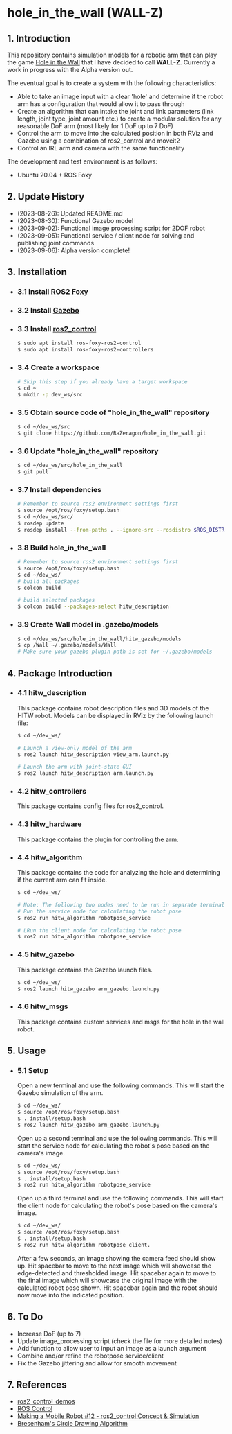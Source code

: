 # hole_in_the_wall (WALL-Z)

## 1. Introduction

This repository contains simulation models for a robotic arm that can play the game [Hole in the Wall](https://en.wikipedia.org/wiki/Hole_in_the_Wall_(American_game_show)) that I have decided to call **WALL-Z**. Currently a work in progress with the Alpha version out.

The eventual goal is to create a system with the following characteristics:
- Able to take an image input with a clear 'hole' and determine if the robot arm has a configuration that would allow it to pass through
- Create an algorithm that can intake the joint and link parameters (link length, joint type, joint amount etc.) to create a modular solution for any reasonable DoF arm (most likely for 1 DoF up to 7 DoF)
- Control the arm to move into the calculated position in both RViz and Gazebo using a combination of ros2_control and moveit2
- Control an IRL arm and camera with the same functionality

The development and test environment is as follows:
- Ubuntu 20.04 + ROS Foxy

## 2. Update History
- (2023-08-26): Updated README.md
- (2023-08-30): Functional Gazebo model
- (2023-09-02): Functional image processing script for 2DOF robot
- (2023-09-05): Functional service / client node for solving and publishing joint commands
- (2023-09-06): Alpha version complete!

## 3. Installation
- ### 3.1 Install [ROS2 Foxy](https://docs.ros.org/en/ros2_documentation/foxy/Installation.html) 

- ### 3.2 Install [Gazebo](https://classic.gazebosim.org/tutorials?tut=install_ubuntu)  

- ### 3.3 Install [ros2_control](https://control.ros.org/master/index.html)  
    ```bash
    $ sudo apt install ros-foxy-ros2-control
    $ sudo apt install ros-foxy-ros2-controllers
    ```

- ### 3.4 Create a workspace
    ```bash
    # Skip this step if you already have a target workspace
    $ cd ~
    $ mkdir -p dev_ws/src
    ```

- ### 3.5 Obtain source code of "hole_in_the_wall" repository
    ```bash
    $ cd ~/dev_ws/src
    $ git clone https://github.com/RaZeragon/hole_in_the_wall.git
    ```

- ### 3.6 Update "hole_in_the_wall" repository 
    ```bash
    $ cd ~/dev_ws/src/hole_in_the_wall
    $ git pull
    ```

- ### 3.7 Install dependencies
    ```bash
    # Remember to source ros2 environment settings first
    $ source /opt/ros/foxy/setup.bash
    $ cd ~/dev_ws/src/
    $ rosdep update
    $ rosdep install --from-paths . --ignore-src --rosdistro $ROS_DISTRO -y
    ```

- ### 3.8 Build hole_in_the_wall
    ```bash
    # Remember to source ros2 environment settings first
    $ source /opt/ros/foxy/setup.bash
    $ cd ~/dev_ws/
    # build all packages
    $ colcon build
    
    # build selected packages
    $ colcon build --packages-select hitw_description
    ```

- ### 3.9 Create Wall model in .gazebo/models
    ```bash
    $ cd ~/dev_ws/src/hole_in_the_wall/hitw_gazebo/models
    $ cp /Wall ~/.gazebo/models/Wall
    # Make sure your gazebo plugin path is set for ~/.gazebo/models
    ```

## 4. Package Introduction
- ### 4.1 hitw_description
    This package contains robot description files and 3D models of the HITW robot. Models can be displayed in RViz by the following launch file:
    ```bash
    $ cd ~/dev_ws/
    
    # Launch a view-only model of the arm
    $ ros2 launch hitw_description view_arm.launch.py

    # Launch the arm with joint-state GUI
    $ ros2 launch hitw_description arm.launch.py
    ```

- ### 4.2 hitw_controllers 
    This package contains config files for ros2_control.

- ### 4.3 hitw_hardware
    This package contains the plugin for controlling the arm.

- ### 4.4 hitw_algorithm
    This package contains the code for analyzing the hole and determining if the current arm can fit inside. 
    ```bash
    $ cd ~/dev_ws/
    
    # Note: The following two nodes need to be run in separate terminals to function properly
    # Run the service node for calculating the robot pose
    $ ros2 run hitw_algorithm robotpose_service

    # LRun the client node for calculating the robot pose
    $ ros2 run hitw_algorithm robotpose_service
    ```

- ### 4.5 hitw_gazebo
    This package contains the Gazebo launch files.
    ```bash
    $ cd ~/dev_ws/
    $ ros2 launch hitw_gazebo arm_gazebo.launch.py
    ```
- ### 4.6 hitw_msgs
    This package contains custom services and msgs for the hole in the wall robot.

## 5. Usage
- ### 5.1 Setup
    Open a new terminal and use the following commands. This will start the Gazebo simulation of the arm.
    ```bash
    $ cd ~/dev_ws/
    $ source /opt/ros/foxy/setup.bash
    $ . install/setup.bash
    $ ros2 launch hitw_gazebo arm_gazebo.launch.py
    ```

    Open up a second terminal and use the following commands. This will start the service node for calculating the robot's pose based on the camera's image.
    ```bash
    $ cd ~/dev_ws/
    $ source /opt/ros/foxy/setup.bash
    $ . install/setup.bash
    $ ros2 run hitw_algorithm robotpose_service
    ```

    Open up a third terminal and use the following commands. This will start the client node for calculating the robot's pose based on the camera's image.
    ```bash
    $ cd ~/dev_ws/
    $ source /opt/ros/foxy/setup.bash
    $ . install/setup.bash
    $ ros2 run hitw_algorithm robotpose_client.
    ```

    After a few seconds, an image showing the camera feed should show up. Hit spacebar to move to the next image which will showcase the edge-detected and thresholded image. Hit spacebar again to move to the final image which will showcase the original image with the calculated robot pose shown. Hit spacebar again and the robot should now move into the indicated position.

## 6. To Do
- Increase DoF (up to 7)
- Update image_processing script (check the file for more detailed notes)
- Add function to allow user to input an image as a launch argument
- Combine and/or refine the robotpose service/client
- Fix the Gazebo jittering and allow for smooth movement

## 7. References
- [ros2_control_demos](https://github.com/ros-controls/ros2_control_demos/tree/foxy)
- [ROS Control](https://www.rosroboticslearning.com/ros-control)
- [Making a Mobile Robot #12 - ros2_control Concept & Simulation](https://articulatedrobotics.xyz/mobile-robot-12-ros2-control/)
- [Bresenham's Circle Drawing Algorithm](https://www.geeksforgeeks.org/bresenhams-circle-drawing-algorithm/)